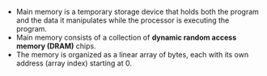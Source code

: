 - Main memory is a temporary storage device that holds both the program and the data it manipulates while the processor is executing the program.
- Main memory consists of a collection of **dynamic random access memory (DRAM)** chips.
- The memory is organized as a linear array of bytes, each with its own address (array index) starting at 0.